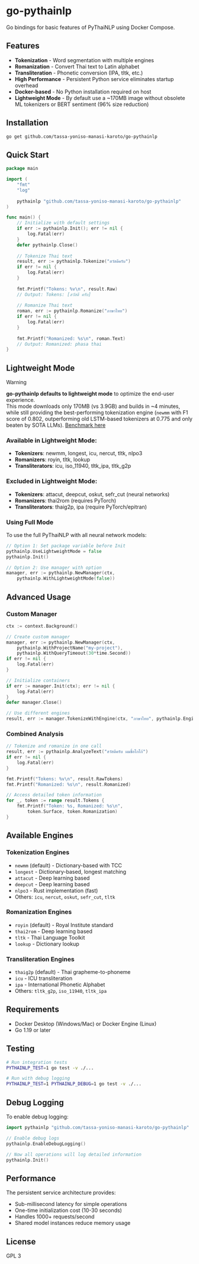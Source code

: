 # go-pythainlp

Go bindings for basic features of PyThaiNLP using Docker Compose.

## Features

- **Tokenization** - Word segmentation with multiple engines
- **Romanization** - Convert Thai text to Latin alphabet
- **Transliteration** - Phonetic conversion (IPA, tltk, etc.)
- **High Performance** - Persistent Python service eliminates startup overhead
- **Docker-based** - No Python installation required on host
- **Lightweight Mode** - By default use a ~170MB image without obsolete ML tokenizers or BERT sentiment (96% size reduction)

<!-- CLAUDE:
Romanization engines that need PyTorch:
- thai2rom - Deep learning based (requires PyTorch)
- thaig2p - IPA transliteration (requires PyTorch)

Romanization engines that DON'T need PyTorch:
- royin (default) - Rule-based, Royal Institute standard
- tltk - Rule-based Thai Language Toolkit
- lookup - Dictionary-based
- thai2rom_onnx - Uses ONNX runtime instead of PyTorch

Other PyTorch users (all unrelated to your needs):
- attacut/deepcut - Tokenizers you don't want
- wangchanberta - BERT models for various NLP tasks
- chat/generate modules - Text generation
- spell checking, parsing, etc.

For tokenization, the best engines don't need PyTorch:
- newmm - Dictionary-based (your preferred choice)
- longest - Dictionary-based
- nlpo3 - Rust-based
- icu - ICU library based

-->

## Installation

```bash
go get github.com/tassa-yoniso-manasi-karoto/go-pythainlp
```

## Quick Start

```go
package main

import (
    "fmt"
    "log"
    
    pythainlp "github.com/tassa-yoniso-manasi-karoto/go-pythainlp"
)

func main() {
    // Initialize with default settings
    if err := pythainlp.Init(); err != nil {
        log.Fatal(err)
    }
    defer pythainlp.Close()
    
    // Tokenize Thai text
    result, err := pythainlp.Tokenize("สวัสดีครับ")
    if err != nil {
        log.Fatal(err)
    }
    
    fmt.Printf("Tokens: %v\n", result.Raw)
    // Output: Tokens: [สวัสดี ครับ]
    
    // Romanize Thai text
    roman, err := pythainlp.Romanize("ภาษาไทย")
    if err != nil {
        log.Fatal(err)
    }
    
    fmt.Printf("Romanized: %s\n", roman.Text)
    // Output: Romanized: phasa thai
}
```

## Lightweight Mode

> [!WARNING]
> **go-pythainlp defaults to lightweight mode** to optimize the end-user experience. <br> This mode downloads only 170MB (vs 3.9GB) and builds in ~4 minutes, while still providing the best-performing tokenization engine (`newmm` with F1 score of 0.802, outperforming old LSTM-based tokenizers at 0.775 and only beaten by SOTA LLMs). [Benchmark here](https://github.com/tassa-yoniso-manasi-karoto/pythainlp/blob/7abc6e312028101474a208d3967ef7fcf935ef27/quick_bench/results.txt#L1175) 

### Available in Lightweight Mode:
- **Tokenizers**: newmm, longest, icu, nercut, tltk, nlpo3
- **Romanizers**: royin, tltk, lookup
- **Transliterators**: icu, iso_11940, tltk_ipa, tltk_g2p

### Excluded in Lightweight Mode:
- **Tokenizers**: attacut, deepcut, oskut, sefr_cut (neural networks)
- **Romanizers**: thai2rom (requires PyTorch)
- **Transliterators**: thaig2p, ipa (require PyTorch/epitran)

### Using Full Mode

To use the full PyThaiNLP with all neural network models:

```go
// Option 1: Set package variable before Init
pythainlp.UseLightweightMode = false
pythainlp.Init()

// Option 2: Use manager with option
manager, err := pythainlp.NewManager(ctx,
    pythainlp.WithLightweightMode(false))
```

## Advanced Usage

### Custom Manager

```go
ctx := context.Background()

// Create custom manager
manager, err := pythainlp.NewManager(ctx,
    pythainlp.WithProjectName("my-project"),
    pythainlp.WithQueryTimeout(30*time.Second))
if err != nil {
    log.Fatal(err)
}

// Initialize containers
if err := manager.Init(ctx); err != nil {
    log.Fatal(err)
}
defer manager.Close()

// Use different engines
result, err := manager.TokenizeWithEngine(ctx, "ภาษาไทย", pythainlp.EngineAttaCut)
```

### Combined Analysis

```go
// Tokenize and romanize in one call
result, err := pythainlp.AnalyzeText("สวัสดีครับ ผมชื่อโกโก้")
if err != nil {
    log.Fatal(err)
}

fmt.Printf("Tokens: %v\n", result.RawTokens)
fmt.Printf("Romanized: %s\n", result.Romanized)

// Access detailed token information
for _, token := range result.Tokens {
    fmt.Printf("Token: %s, Romanized: %s\n", 
        token.Surface, token.Romanization)
}
```

## Available Engines

### Tokenization Engines
- `newmm` (default) - Dictionary-based with TCC
- `longest` - Dictionary-based, longest matching
- `attacut` - Deep learning based
- `deepcut` - Deep learning based
- `nlpo3` - Rust implementation (fast)
- Others: `icu`, `nercut`, `oskut`, `sefr_cut`, `tltk`

### Romanization Engines
- `royin` (default) - Royal Institute standard
- `thai2rom` - Deep learning based
- `tltk` - Thai Language Toolkit
- `lookup` - Dictionary lookup

### Transliteration Engines
- `thaig2p` (default) - Thai grapheme-to-phoneme
- `icu` - ICU transliteration
- `ipa` - International Phonetic Alphabet
- Others: `tltk_g2p`, `iso_11940`, `tltk_ipa`

## Requirements

- Docker Desktop (Windows/Mac) or Docker Engine (Linux)
- Go 1.19 or later

## Testing

```bash
# Run integration tests
PYTHAINLP_TEST=1 go test -v ./...

# Run with debug logging
PYTHAINLP_TEST=1 PYTHAINLP_DEBUG=1 go test -v ./...
```

## Debug Logging

To enable debug logging:

```go
import pythainlp "github.com/tassa-yoniso-manasi-karoto/go-pythainlp"

// Enable debug logs
pythainlp.EnableDebugLogging()

// Now all operations will log detailed information
pythainlp.Init()
```

## Performance

The persistent service architecture provides:
- Sub-millisecond latency for simple operations
- One-time initialization cost (10-30 seconds)
- Handles 1000+ requests/second
- Shared model instances reduce memory usage

## License

GPL 3
